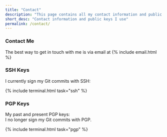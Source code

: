 ```yaml
---
title: "Contact"
description: "This page contains all my contact information and public keys I use."
short_desc: "Contact information and public keys I use"
permalink: /contact/
---
```


### Contact Me

The best way to get in touch with me is via email at {% include email.html %}

### SSH Keys

I currently sign my Git commits with SSH:

{% include terminal.html task="ssh" %}

### PGP Keys

My past and present PGP keys:  
I no longer sign my Git commits with PGP.

{% include terminal.html task="pgp" %}
